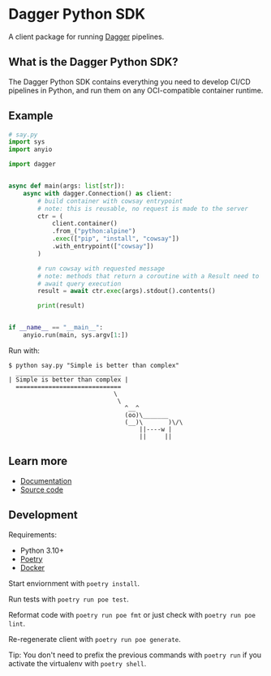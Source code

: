 # Dagger Python SDK

A client package for running [Dagger](https://dagger.io/) pipelines.

## What is the Dagger Python SDK?

The Dagger Python SDK contains everything you need to develop CI/CD pipelines in Python, and run them on any OCI-compatible container runtime.

## Example

```python
# say.py
import sys
import anyio

import dagger


async def main(args: list[str]):
    async with dagger.Connection() as client:
        # build container with cowsay entrypoint
        # note: this is reusable, no request is made to the server
        ctr = (
            client.container()
            .from_("python:alpine")
            .exec(["pip", "install", "cowsay"])
            .with_entrypoint(["cowsay"])
        )

        # run cowsay with requested message
        # note: methods that return a coroutine with a Result need to
        # await query execution
        result = await ctr.exec(args).stdout().contents()

        print(result)


if __name__ == "__main__":
    anyio.run(main, sys.argv[1:])
```

Run with:

```console
$ python say.py "Simple is better than complex"
  _____________________________
| Simple is better than complex |
  =============================
                             \
                              \
                                ^__^
                                (oo)\_______
                                (__)\       )\/\
                                    ||----w |
                                    ||     ||
```

## Learn more

- [Documentation](https://docs.dagger.io)
- [Source code](https://github.com/dagger/dagger/tree/main/sdk/python)

## Development

Requirements:

- Python 3.10+
- [Poetry](https://python-poetry.org/docs/)
- [Docker](https://docs.docker.com/engine/install/)

Start enviornment with `poetry install`.

Run tests with `poetry run poe test`.

Reformat code with `poetry run poe fmt` or just check with `poetry run poe lint`.

Re-regenerate client with `poetry run poe generate`.

Tip: You don't need to prefix the previous commands with `poetry run` if you activate the virtualenv with `poetry shell`.
